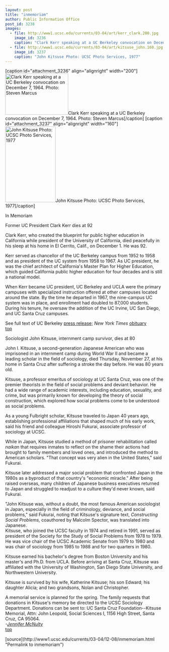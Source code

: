 ```yaml
---
layout: post
title: "inmemoriam"
author: Public Information Office
post_id: 3238
images:
  - file: http://www1.ucsc.edu/currents/03-04/art/kerr_clark.200.jpg
    image_id: 3236
    caption: "Clark Kerr speaking at a UC Berkeley convocation on December 7, 1964. Photo: Steven Marcus"
  - file: http://www1.ucsc.edu/currents/03-04/art/kitsuse_john.160.jpg
    image_id: 3237
    caption: "John Kitsuse Photo: UCSC Photo Services, 1977"
---
```


[caption id="attachment_3236" align="alignright" width="200"]<a href="http://localhost/mysite/wp-content/uploads/2003/12/kerr_clark.200.jpg"><img class="size-full wp-image-3236" src="http://localhost/mysite/wp-content/uploads/2003/12/kerr_clark.200.jpg" alt="Clark Kerr speaking at a UC Berkeley convocation on December 7, 1964. Photo: Steven Marcus" width="200" height="131" /></a>Clark Kerr speaking at a UC Berkeley convocation on December 7, 1964. Photo: Steven Marcus[/caption]
[caption id="attachment_3237" align="alignright" width="160"]<a href="http://localhost/mysite/wp-content/uploads/2003/12/kitsuse_john.160.jpg"><img class="size-full wp-image-3237" src="http://localhost/mysite/wp-content/uploads/2003/12/kitsuse_john.160.jpg" alt="John Kitsuse Photo: UCSC Photo Services, 1977" width="160" height="241" /></a>John Kitsuse Photo: UCSC Photo Services, 1977[/caption]
<p class="pagehead">
  In Memoriam
</p>
<p class="sectionhead">
  <a name="kerr" id="kerr"></a>Former UC President Clark Kerr dies at 92
</p>
<p>
  Clark Kerr, who created the blueprint for public higher education in California while president of the University of California, died peacefully in his sleep at his home in El Cerrito, Calif., on December 1. He was 92.
</p>
<p>
  Kerr served as chancellor of the UC Berkeley campus from 1952 to 1958 and as president of the UC system from 1958 to 1967. As UC president, he was the chief architect of California's Master Plan for Higher Education, which guided California public higher education for four decades and is still a national model.
</p>
<p>
  When Kerr became UC president, UC Berkeley and UCLA were the primary campuses with specialized instruction offered at other campuses located around the state. By the time he departed in 1967, the nine-campus UC system was in place, and enrollment had doubled to 87,000 students. During his tenure, he oversaw the addition of the UC Irvine, UC San Diego, and UC Santa Cruz campuses.<br>
</p>
<p>
  See full text of UC Berkeley <a href="http://www.berkeley.edu/news/media/releases/2003/12/02_kerr.shtml">press release;</a> <i>New York Times</i> <a href="http://www.nytimes.com/2003/12/02/national/02KERR.html?ex=1071381643&amp;ei=1&amp;en=d67be89d6a05e964">obituary</a><br>
  <a href="#kerr">top</a><br>
</p>
<p class="sectionhead">
  <a name="kitsuse" id="kitsuse"></a>Sociologist John Kitsuse, internment camp survivor, dies at 80
</p>
<p>
  John I. Kitsuse, a second-generation Japanese American who was imprisoned in an internment camp during World War II and became a leading scholar in the field of sociology, died Thursday, November 27, at his home in Santa Cruz after suffering a stroke the day before. He was 80 years old.<br>
</p>
<p>
  Kitsuse, a professor emeritus of sociology at UC Santa Cruz, was one of the premier theorists in the field of social problems and deviant behavior. He had a wide range of academic interests, including education, sexuality, and crime, but was primarily known for developing the theory of social construction, which explored how social problems come to be understood as social problems.<br>
</p>
<p>
  As a young Fulbright scholar, Kitsuse traveled to Japan 40 years ago, establishing professional affiliations that shaped much of his early work, said his friend and colleague Hiroshi Fukurai, associate professor of sociology at UCSC.<br>
</p>
<p>
  While in Japan, Kitsuse studied a method of prisoner rehabilitation called <i>naikan</i> that requires inmates to reflect on the shame their actions had brought to family members and loved ones, and introduced the method to American scholars. "That concept was very alien in the United States," said Fukurai.<br>
</p>
<p>
  Kitsuse later addressed a major social problem that confronted Japan in the 1980s as a byproduct of that country's "economic miracle." After being raised overseas, many children of Japanese business executives returned to Japan and struggled to readjust to a culture they'd never known, said Fukurai.<br>
</p>
<p>
  "John Kitsuse was, without a doubt, the most famous American sociologist in Japan, especially in the field of criminology, deviance, and social problems," said Fukurai, noting that Kitsuse's signature text, <i>Constructing Social Problems,</i> coauthored by Malcolm Spector, was translated into Japanese.<br>
  Kitsuse, who joined the UCSC faculty in 1974 and retired in 1991, served as president of the Society for the Study of Social Problems from 1978 to 1979. He was vice chair of the UCSC Academic Senate from 1979 to 1980 and was chair of sociology from 1985 to 1988 and for two quarters in 1980.<br>
</p>
<p>
  Kitsuse earned his bachelor's degree from Boston University and his master's and Ph.D. from UCLA. Before arriving at Santa Cruz, Kitsuse was affiliated with the University of Washington, San Diego State University, and Northwestern University.<br>
</p>
<p>
  Kitsuse is survived by his wife, Katherine Kitsuse; his son Edward; his daughter Alicia; and two grandsons, Nolan and Christopher.<br>
</p>
<p>
  A memorial service is planned for the spring. The family requests that donations in Kitsuse's memory be directed to the UCSC Sociology Department. Donations can be sent to: UC Santa Cruz Foundation--Kitsuse Memorial, Attn: John Leopold, Social Sciences I, 1156 High Street, Santa Cruz, CA 95064.<br>
  <i>-<a href="mailto:jmcnulty@ucsc.edu">Jennifer McNulty</a></i><br>
  <a href="#kerr">top</a>
</p>
<p>

</p>
<p>

</p>
[source](http://www1.ucsc.edu/currents/03-04/12-08/inmemoriam.html "Permalink to inmemoriam")
